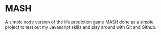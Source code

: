 # MASH
A simple node version of the life prediction game MASH done as a simple project to test out my Javascript skills and play around with Git and Github.
